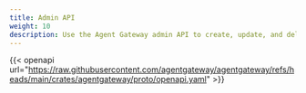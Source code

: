 ```yaml
---
title: Admin API 
weight: 10 
description: Use the Agent Gateway admin API to create, update, and delete Agent Gateway listeners and targets. 
---
```


{{< openapi url="https://raw.githubusercontent.com/agentgateway/agentgateway/refs/heads/main/crates/agentgateway/proto/openapi.yaml" >}}
